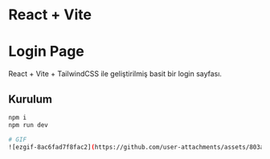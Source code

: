 # React + Vite

# Login Page

React + Vite + TailwindCSS ile geliştirilmiş basit bir login sayfası.  

## Kurulum
```bash
npm i
npm run dev

# GIF
![ezgif-8ac6fad7f8fac2](https://github.com/user-attachments/assets/803ad2c9-9fa9-4a51-908e-df59502d3297)
